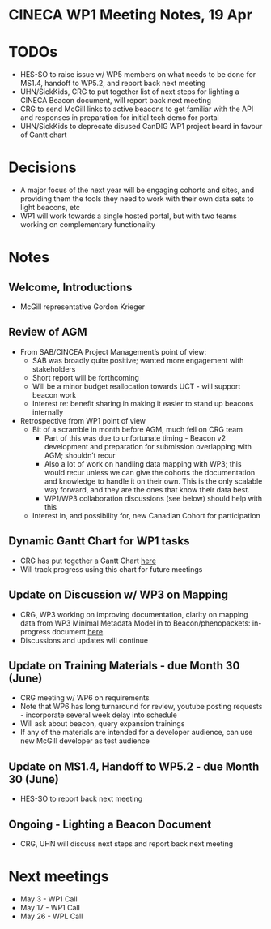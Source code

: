 # CINECA WP1 Meeting Notes, 19 Apr

# TODOs
- HES-SO to raise issue w/ WP5 members on what needs to be done for MS1.4, handoff to WP5.2, and report back next meeting
- UHN/SickKids, CRG to put together list of next steps for lighting a CINECA Beacon document, will report back next meeting
- CRG to send McGill links to active beacons to get familiar with the API and responses in preparation for initial tech demo for portal
- UHN/SickKids to deprecate disused CanDIG WP1 project board in favour of Gantt chart

# Decisions
- A major focus of the next year will be engaging cohorts and sites, and providing them the tools they need to work with their own data sets to light beacons, etc
- WP1 will work towards a single hosted portal, but with two teams working on complementary functionality

# Notes

## Welcome, Introductions
- McGill representative Gordon Krieger

## Review of AGM
- From SAB/CINCEA Project Management’s point of view:
    - SAB was broadly quite positive; wanted more engagement with stakeholders
    - Short report will be forthcoming
    - Will be a minor budget reallocation towards UCT - will support beacon work
    - Interest re: benefit sharing in making it easier to stand up beacons internally
- Retrospective from WP1 point of view
    - Bit of a scramble in month before AGM, much fell on CRG team
        - Part of this was due to unfortunate timing - Beacon v2 development and preparation for submission overlapping with AGM; shouldn’t recur
        - Also a lot of work on handling data mapping with WP3; this would recur unless we can give the cohorts the documentation and knowledge to handle it on their own.  This is the only scalable way forward, and they are the ones that know their data best.
        - WP1/WP3 collaboration discussions (see below) should help with this
    - Interest in, and possibility for, new Canadian Cohort for participation

## Dynamic Gantt Chart for WP1 tasks
- CRG has put together a Gantt Chart [here](https://docs.google.com/document/d/1FH1RsAP1Pf8hNX6kZj9H-J7p3BEgwNVppVq0O8pKXRg/edit)
- Will track progress using this chart for future meetings

## Update on Discussion w/ WP3 on Mapping
- CRG, WP3 working on improving documentation, clarity on mapping data from WP3 Minimal Metadata Model in to Beacon/phenopackets: in-progress document [here](https://docs.google.com/spreadsheets/d/1dyPduywYRy_WR52vjDneHRPyq_JdRArngFeReQktnsY/edit).
- Discussions and updates will continue

## Update on Training Materials - due Month 30 (June)
- CRG meeting w/ WP6 on requirements
- Note that WP6 has long turnaround for review, youtube posting requests - incorporate several week delay into schedule
- Will ask about beacon, query expansion trainings
- If any of the materials are intended for a developer audience, can use new McGill developer as test audience

## Update on MS1.4, Handoff to WP5.2 - due Month 30 (June)
- HES-SO to report back next meeting

## Ongoing - Lighting a Beacon Document
- CRG, UHN will discuss next steps and report back next meeting

# Next meetings
- May 3 - WP1 Call
- May 17 - WP1 Call
- May 26 - WPL Call
